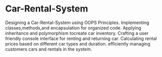 # Car-Rental-System
Designing a Car-Rental-System using OOPS Principles. 
Implementing classes,methods,and encapsulation for organized code.
Applying inheritance and polymorphism tocreate car inventory. 
Crafting a user friendly console interface for renting and returning car.
Calculating rental prices based on different car types and duration. 
efficiently managing customers cars and rentals in the system.
